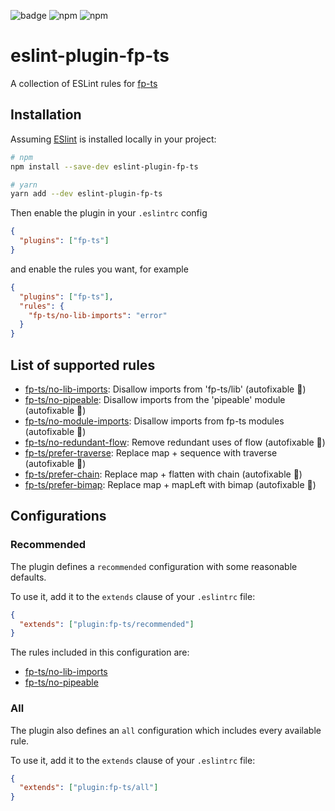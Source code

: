 ![badge](https://concourse.our.buildo.io/api/v1/teams/buildo/pipelines/eslint-plugin-fp-ts/badge)
![npm](https://img.shields.io/npm/dm/eslint-plugin-fp-ts)
![npm](https://img.shields.io/npm/v/eslint-plugin-fp-ts)

# eslint-plugin-fp-ts

A collection of ESLint rules for [fp-ts](https://github.com/gcanti/fp-ts)

## Installation

Assuming [ESlint](https://github.com/eslint/eslint) is installed locally in your
project:

```sh
# npm
npm install --save-dev eslint-plugin-fp-ts

# yarn
yarn add --dev eslint-plugin-fp-ts
```

Then enable the plugin in your `.eslintrc` config

```json
{
  "plugins": ["fp-ts"]
}
```

and enable the rules you want, for example

```json
{
  "plugins": ["fp-ts"],
  "rules": {
    "fp-ts/no-lib-imports": "error"
  }
}
```

## List of supported rules

- [fp-ts/no-lib-imports](docs/rules/no-lib-imports.md): Disallow imports from
  'fp-ts/lib' (autofixable 🔧)
- [fp-ts/no-pipeable](docs/rules/no-pipeable.md): Disallow imports from the
  'pipeable' module (autofixable 🔧)
- [fp-ts/no-module-imports](docs/rules/no-module-imports.md): Disallow imports
  from fp-ts modules (autofixable 🔧)
- [fp-ts/no-redundant-flow](docs/rules/no-redundant-flow.md): Remove redundant
  uses of flow (autofixable 🔧)
- [fp-ts/prefer-traverse](docs/rules/prefer-traverse.md): Replace map + sequence
  with traverse (autofixable 🔧)
- [fp-ts/prefer-chain](docs/rules/prefer-chain.md): Replace map + flatten with
  chain (autofixable 🔧)
- [fp-ts/prefer-bimap](docs/rules/prefer-bimap.md): Replace map + mapLeft with
  bimap (autofixable 🔧)

## Configurations

### Recommended

The plugin defines a `recommended` configuration with some reasonable defaults.

To use it, add it to the `extends` clause of your `.eslintrc` file:

```json
{
  "extends": ["plugin:fp-ts/recommended"]
}
```

The rules included in this configuration are:

- [fp-ts/no-lib-imports](docs/rules/no-lib-imports.md)
- [fp-ts/no-pipeable](docs/rules/no-pipeable.md)

### All

The plugin also defines an `all` configuration which includes every available
rule.

To use it, add it to the `extends` clause of your `.eslintrc` file:

```json
{
  "extends": ["plugin:fp-ts/all"]
}
```
